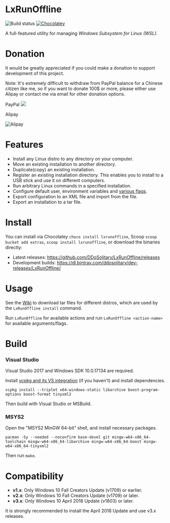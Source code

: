 # LxRunOffline

![Build status](https://github.com/DDoSolitary/LxRunOffline/workflows/.github/workflows/build.yml/badge.svg)
[![Chocolatey](https://img.shields.io/chocolatey/v/lxrunoffline.svg)](https://chocolatey.org/packages/lxrunoffline)

A full-featured utility for managing *Windows Subsystem for Linux (WSL)*.

# Donation

It would be greatly appreciated if you could make a donation to support development of this project.

Note: It's extremely difficult to withdraw from PayPal balance for a Chinese citizen like me, so if you want to donate 100$ or more, please either use Alipay or contact me via email for other donation options.

PayPal [![](https://www.paypalobjects.com/en_US/i/btn/btn_donate_LG.gif)](https://www.paypal.me/ddosolitary)

Alipay

![Alipay](https://image.ibb.co/kkxV99/1537608529099_20180922174914623.jpg)

# Features

- Install any Linux distro to any directory on your computer.
- Move an existing installation to another directory.
- Duplicate(copy) an existing installation.
- Register an existing installation directory. This enables you to install to a USB stick and use it on different computers.
- Run arbitrary Linux commands in a specified installation.
- Configure default user, environment variables and [various flags](https://docs.microsoft.com/en-us/previous-versions/windows/desktop/api/wslapi/ne-wslapi-wsl_distribution_flags).
- Export configuration to an XML file and import from the file.
- Export an installation to a tar file.

# Install

You can install via Chocolatey `choco install lxrunoffline`, Scoop `scoop bucket add extras`, `scoop install lxrunoffline`, or download the binaries directly:
- Latest releases: https://github.com/DDoSolitary/LxRunOffline/releases
- Development builds: https://dl.bintray.com/ddosolitary/dev-releases/LxRunOffline/

# Usage

See the [Wiki](https://github.com/DDoSolitary/LxRunOffline/wiki) to download tar files for different distros, which are used by the `LxRunOffline install` command.

Run `LxRunOffline` for available actions and run `LxRunOffline <action-name>` for available arguments/flags.

# Build

### Visual Studio

Visual Studio 2017 and Windows SDK 10.0.17134 are required.

Install [vcpkg and its VS integration](https://github.com/Microsoft/vcpkg) (if you haven't) and install dependencies.

```
vcpkg install --triplet x64-windows-static libarchive boost-program-options boost-format tinyxml2
```

Then build with Visual Studio or MSBuild.

### MSYS2

Open the "MSYS2 MinGW 64-bit" shell, and install necessary packages.

```
pacman -Sy --needed --noconfirm base-devel git mingw-w64-x86_64-toolchain mingw-w64-x86_64-libarchive mingw-w64-x86_64-boost mingw-w64-x86_64-tinyxml2
```

Then run `make`.

# Compatibility

- **v1.x**: Only Windows 10 Fall Creators Update (v1709) or earlier.
- **v2.x**: Only Windows 10 Fall Creators Update (v1709) or later.
- **v3.x**: Only Windows 10 April 2018 Update (v1803) or later.

It is strongly recommended to install the April 2018 Update and use v3.x releases.
